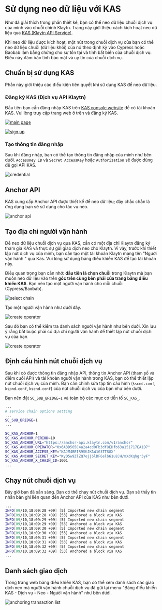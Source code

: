 # Sử dụng neo dữ liệu với KAS

Như đã giải thích trong phần thiết kế, bạn có thể neo dữ liệu chuỗi dịch vụ của mình vào chuỗi chính Klaytn.
Trang này giới thiệu cách kích hoạt neo dữ liệu qua [KAS (Klaytn API Service)](https://www.klaytnapi.com).

Khi neo dữ liệu được kích hoạt, một nút trong chuỗi dịch vụ của bạn có thể neo dữ liệu chuỗi (dữ liệu khối) của nó theo định kỳ vào Cypress hoặc Baobab làm bằng chứng cho sự tồn tại và tính bất biến của chuỗi dịch vụ.
Điều này đảm bảo tính bảo mật và uy tín của chuỗi dịch vụ.

## Chuẩn bị sử dụng KAS <a id="preparation-with-kas"></a>

Phần này giới thiệu các điều kiện tiên quyết khi sử dụng KAS để neo dữ liệu.

### Đăng ký KAS (Dịch vụ API Klaytn) <a id="sign-up-kas"></a>

Đầu tiên bạn cần đăng nhập KAS trên [KAS console website](https://www.klaytnapi.com) để có tài khoản KAS.
Vui lòng truy cập trang web ở trên và đăng ký KAS.

[![main page](/img/nodes/kas-main-en.png)](https://www.klaytnapi.com)

[![sign up](/img/nodes/kas-signup-en.png)](https://www.klaytnapi.com)

### Tạo thông tin đăng nhập <a id="check-credential"></a>

Sau khi đăng nhập, bạn có thể tạo thông tin đăng nhập của mình như bên dưới.
`AccessKey ID` và `Secret AccessKey` hoặc `Authorization` sẽ được dùng để gọi API KAS.

![credential](/img/nodes/kas-credential-en.png)

## Anchor API <a id="anchor-api"></a>

KAS cung cấp Anchor API được thiết kế để neo dữ liệu; đây chắc chắn là ứng dụng bạn sẽ sử dụng cho tác vụ neo.

![anchor api](/img/nodes/kas-anchor-api-en.png)

## Tạo địa chỉ người vận hành <a id="create-kas-credential"></a>

Để neo dữ liệu chuỗi dịch vụ qua KAS, cần có một địa chỉ Klaytn đăng ký tham gia KAS và thực sự gửi giao dịch neo cho Klaytn. Vì vậy, trước khi thiết lập nút dịch vụ của mình, bạn cần tạo một tài khoản Klaytn mang tên "Người vận hành " qua Kas. Vui lòng sử dụng bảng điều khiển KAS để tạo tài khoản này.

Điều quan trọng bạn cần nhớ: **đầu tiên là chọn chuỗi** trong Klaytn mà bạn muốn neo dữ liệu vào trên **góc trên cùng bên phải của trang bảng điều khiển KAS**. Bạn nên tạo một người vận hành cho mỗi chuỗi (Cypress/Baobab).

![select chain](/img/nodes/kas-select-chain-en.png)

Tạo một người vận hành như dưới đây.

![create operator](/img/nodes/kas-create-operator-en.png)

Sau đó bạn có thể kiểm tra danh sách người vận hành như bên dưới.
Xin lưu ý rằng bắt buộc phải có địa chỉ người vận hành để thiết lập nút chuỗi dịch vụ của bạn.

![create operator](/img/nodes/kas-operator-list-en.png)

## Định cấu hình nút chuỗi dịch vụ <a id="configure-service-chain-node"></a>

Sau khi có được thông tin đăng nhập API, thông tin Anchor API (tham số và điểm cuối API) và tài khoản người vận hành trong KAS, bạn có thể thiết lập nút chuỗi dịch vụ của mình.
Bạn cần chỉnh sửa tập tin cấu hình (`kscnd.conf`, `kspnd.conf`, `ksend.conf`) của nút chuỗi dịch vụ của bạn như bên dưới.

Bạn nên đặt `SC_SUB_BRIDGE=1` và toàn bộ các mục có tiền tố `SC_KAS_`.

```bash
...
# service chain options setting
...
SC_SUB_BRIDGE=1
...

SC_KAS_ANCHOR=1                                                         # 1: enable, 0: disable
SC_KAS_ANCHOR_PERIOD=10                                                 # Anchoring block period
SC_KAS_ANCHOR_URL="https://anchor-api.klaytn.com/v1/anchor"             # Anchor API URL
SC_KAS_ANCHOR_OPERATOR="0x6A3D565C4a2a4cd0Fb3df8EDfb63a151717EA1D7"     # Operator address
SC_KAS_ANCHOR_ACCESS_KEY="KAJM4BEIR9SKJKAW1G3TT8GX"                     # Credential Access key
SC_KAS_ANCHOR_SECRET_KEY="KyD5w9ZlZQ7ejj6lDF6elb61u8JH/mXdKqhgr3yF"     # Credential Secret key
SC_KAS_ANCHOR_X_CHAIN_ID=1001                                           # Cypress: 8217, Baobab: 1001
...
```

## Chạy nút chuỗi dịch vụ <a id="run-service-chain-node"></a>

Bây giờ bạn đã sẵn sàng. Bạn có thể chạy nút chuỗi dịch vụ.
Bạn sẽ thấy tin nhắn bản ghi liên quan đến Anchor API của KAS như bên dưới.

```bash
...
INFO[09/10,18:09:28 +09] [5] Imported new chain segment                number=86495 hash=5a20d6…cbca1b blocks=1  txs=3 elapsed=2.387ms  trieDBSize=5.10kB mgas=0.063 mgasps=26.383
INFO[09/10,18:09:28 +09] [53] Anchored a block via KAS                  blkNum=86495
INFO[09/10,18:09:29 +09] [5] Imported new chain segment                number=86496 hash=8897bc…4ea7e7 blocks=1  txs=3 elapsed=2.158ms  trieDBSize=5.10kB mgas=0.063 mgasps=29.188
INFO[09/10,18:09:29 +09] [53] Anchored a block via KAS                  blkNum=86496
INFO[09/10,18:09:30 +09] [5] Imported new chain segment                number=86497 hash=44b319…7d4247 blocks=1  txs=3 elapsed=2.346ms  trieDBSize=5.43kB mgas=0.063 mgasps=26.848
INFO[09/10,18:09:30 +09] [53] Anchored a block via KAS                  blkNum=86497
INFO[09/10,18:09:31 +09] [5] Imported new chain segment                number=86498 hash=0b98ba…73d654 blocks=1  txs=3 elapsed=2.235ms  trieDBSize=5.61kB mgas=0.063 mgasps=28.186
INFO[09/10,18:09:31 +09] [53] Anchored a block via KAS                  blkNum=86498
INFO[09/10,18:09:32 +09] [5] Imported new chain segment                number=86499 hash=4f01ab…3bc334 blocks=1  txs=3 elapsed=3.319ms  trieDBSize=5.61kB mgas=0.063 mgasps=18.977
INFO[09/10,18:09:32 +09] [53] Anchored a block via KAS                  blkNum=86499
...
```

## Danh sách giao dịch <a id="list-of-transaction"></a>

Trong trang web bảng điều khiển KAS, bạn có thể xem danh sách các giao dịch neo mà người vận hành chuỗi dịch vụ đã gửi tại menu "Bảng điều khiển KAS - Dịch vụ - Neo - Người vận hành" như bên dưới.

![anchoring transaction list](/img/nodes/kas-tx-list-en.png)
